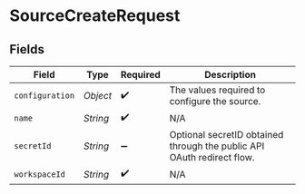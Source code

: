 # SourceCreateRequest


## Fields

| Field                                                                  | Type                                                                   | Required                                                               | Description                                                            |
| ---------------------------------------------------------------------- | ---------------------------------------------------------------------- | ---------------------------------------------------------------------- | ---------------------------------------------------------------------- |
| `configuration`                                                        | *Object*                                                               | :heavy_check_mark:                                                     | The values required to configure the source.                           |
| `name`                                                                 | *String*                                                               | :heavy_check_mark:                                                     | N/A                                                                    |
| `secretId`                                                             | *String*                                                               | :heavy_minus_sign:                                                     | Optional secretID obtained through the public API OAuth redirect flow. |
| `workspaceId`                                                          | *String*                                                               | :heavy_check_mark:                                                     | N/A                                                                    |